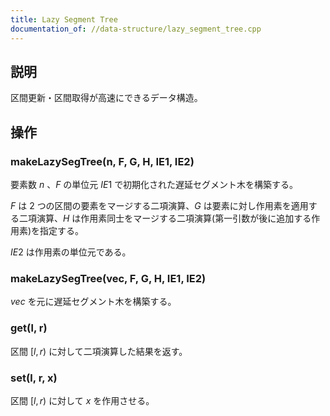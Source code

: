 ```yaml
---
title: Lazy Segment Tree
documentation_of: //data-structure/lazy_segment_tree.cpp
---
```


## 説明
区間更新・区間取得が高速にできるデータ構造。

## 操作
### makeLazySegTree(n, F, G, H, IE1, IE2)
要素数 $n$ 、$F$ の単位元 $IE1$ で初期化された遅延セグメント木を構築する。

$F$ は $2$ つの区間の要素をマージする二項演算、$G$ は要素に対し作用素を適用する二項演算、$H$ は作用素同士をマージする二項演算(第一引数が後に追加する作用素)を指定する。

$IE2$ は作用素の単位元である。
### makeLazySegTree(vec, F, G, H, IE1, IE2)
$vec$ を元に遅延セグメント木を構築する。
### get(l, r)
区間 $[l,r)$ に対して二項演算した結果を返す。
### set(l, r, x)
区間 $[l,r)$ に対して $x$ を作用させる。